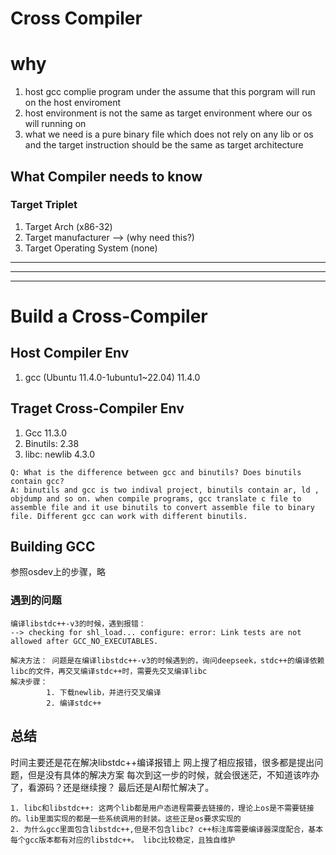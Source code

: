 # Cross Compiler
# why
1. host gcc complie program under the assume that this porgram will run on the host enviroment
2. host environment is not the same as target environment where our os will running on
3. what we need is a pure binary file which does not rely on any lib or os and the target instruction should be the same as target architecture
## What Compiler needs to know
### Target Triplet
1. Target Arch (x86-32)
2. Target manufacturer --> (why need this?)
2. Target Operating System (none)
---
---
---
# Build a Cross-Compiler
## Host Compiler Env
1. gcc (Ubuntu 11.4.0-1ubuntu1~22.04) 11.4.0
## Traget Cross-Compiler Env
1. Gcc 11.3.0
2. Binutils: 2.38
3. libc: newlib 4.3.0
```
Q: What is the difference between gcc and binutils? Does binutils contain gcc?
A: binutils and gcc is two indival project, binutils contain ar, ld , objdump and so on. when compile programs, gcc translate c file to assemble file and it use binutils to convert assemble file to binary file. Different gcc can work with different binutils.
```
## Building GCC
参照osdev上的步骤，略
### 遇到的问题
```
编译libstdc++-v3的时候，遇到报错：
--> checking for shl_load... configure: error: Link tests are not allowed after GCC_NO_EXECUTABLES.

解决方法： 问题是在编译libstdc++-v3的时候遇到的，询问deepseek，stdc++的编译依赖libc的文件，再交叉编译stdc++时，需要先交叉编译libc
解决步骤：
        1. 下载newlib，并进行交叉编译
        2. 编译stdc++
```

## 总结
时间主要还是花在解决libstdc++编译报错上
网上搜了相应报错，很多都是提出问题，但是没有具体的解决方案
每次到这一步的时候，就会很迷茫，不知道该咋办了，看源码？还是继续搜？
最后还是AI帮忙解决了。

```
1. libc和libstdc++: 这两个lib都是用户态进程需要去链接的，理论上os是不需要链接的。lib里面实现的都是一些系统调用的封装。这些正是os要求实现的
2. 为什么gcc里面包含libstdc++,但是不包含libc? c++标注库需要编译器深度配合，基本每个gcc版本都有对应的libstdc++。 libc比较稳定，且独自维护
```